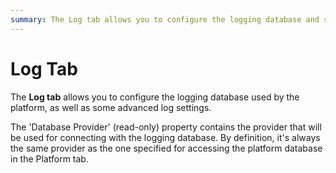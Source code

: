 ```yaml
---
summary: The Log tab allows you to configure the logging database and some advanced log settings.
---
```


# Log Tab

The **Log tab** allows you to configure the logging database used by the platform, as well as some advanced log settings.

The 'Database Provider' (read-only) property contains the provider that will be used for connecting with the logging database. By definition, it's always the same provider as the one specified for accessing the platform database in the Platform tab.

